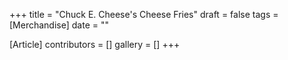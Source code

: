 +++
title = "Chuck E. Cheese's Cheese Fries"
draft = false
tags = [Merchandise]
date = ""

[Article]
contributors = []
gallery = []
+++